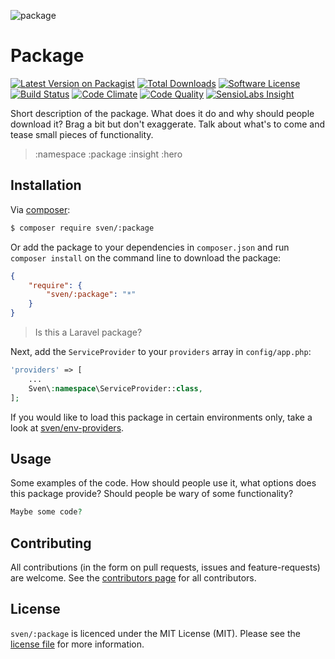![package](:hero)

# Package

[![Latest Version on Packagist][ico-version]][link-packagist]
[![Total Downloads][ico-downloads]][link-downloads]
[![Software License][ico-license]](LICENSE.md)
[![Build Status][ico-travis]][link-travis]
[![Code Climate][ico-codeclimate]][link-codeclimate]
[![Code Quality][ico-quality]][link-quality]
[![SensioLabs Insight][ico-insight]][link-insight]

Short description of the package. What does it do and why should people download
it? Brag a bit but don't exaggerate. Talk about what's to come and tease small
pieces of functionality.

> :namespace
> :package
> :insight
> :hero

## Installation
Via [composer](http://getcomposer.org):

```bash
$ composer require sven/:package
```

Or add the package to your dependencies in `composer.json` and run
`composer install` on the command line to download the package:

```json
{
    "require": {
        "sven/:package": "*"
    }
}
```

> Is this a Laravel package?

Next, add the `ServiceProvider` to your `providers` array in `config/app.php`:

```php
'providers' => [
    ...
    Sven\:namespace\ServiceProvider::class,
];
```

If you would like to load this package in certain environments only, take a look
at [sven/env-providers](https://github.com/svenluijten/env-providers).

## Usage
Some examples of the code. How should people use it, what options does this package
provide? Should people be wary of some functionality?

```php
Maybe some code?
```

## Contributing
All contributions (in the form on pull requests, issues and feature-requests) are
welcome. See the [contributors page](../../graphs/contributors) for all contributors.

## License
`sven/:package` is licenced under the MIT License (MIT). Please see the
[license file](LICENSE.md) for more information.

[ico-version]: https://img.shields.io/packagist/v/sven/:package.svg?style=flat-square
[ico-license]: https://img.shields.io/badge/license-MIT-green.svg?style=flat-square
[ico-downloads]: https://img.shields.io/packagist/dt/sven/:package.svg?style=flat-square
[ico-travis]: https://img.shields.io/travis/svenluijten/:package.svg?style=flat-square
[ico-codeclimate]: https://img.shields.io/codeclimate/github/svenluijten/:package.svg?style=flat-square
[ico-quality]: https://img.shields.io/scrutinizer/g/svenluijten/:package.svg?style=flat-square
[ico-insight]: https://img.shields.io/sensiolabs/i/:insight.svg?style=flat-square

[link-packagist]: https://packagist.org/packages/sven/:package
[link-downloads]: https://packagist.org/packages/sven/:package
[link-travis]: https://travis-ci.org/svenluijten/:package
[link-codeclimate]: https://codeclimate.com/github/svenluijten/:package
[link-quality]: https://scrutinizer-ci.com/g/svenluijten/:package/?branch=master
[link-insight]: https://insight.sensiolabs.com/projects/:insight
